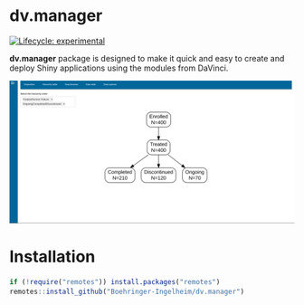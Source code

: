 
<!-- README.md is generated from README.Rmd. Please edit that file -->

# dv.manager

<!-- badges: start -->

[![Lifecycle:
experimental](man/figures/lifecycle_experimental.svg)](https://www.tidyverse.org/lifecycle/#experimental)

<!-- badges: end -->

**dv.manager** package is designed to make it quick and easy to create
and deploy Shiny applications using the modules from DaVinci.

![](man/figures/modmanager.png)

# Installation

``` r
if (!require("remotes")) install.packages("remotes")
remotes::install_github("Boehringer-Ingelheim/dv.manager")
```
